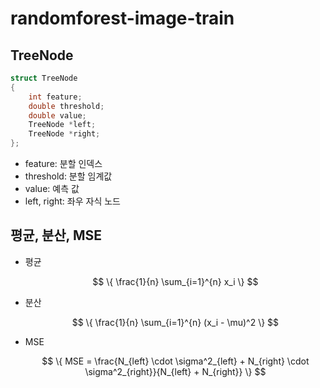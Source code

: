 # randomforest-image-train



## TreeNode

```cpp
struct TreeNode
{
    int feature;
    double threshold;
    double value;
    TreeNode *left;
    TreeNode *right;
};
```

- feature: 분할 인덱스
- threshold: 분할 임계값
- value: 예측 값
- left, right: 좌우 자식 노드

## 평균, 분산, MSE

- 평균 
  
  $$
  \{ \frac{1}{n} \sum_{i=1}^{n} x_i \}
  $$

- 분산
  
  $$
  \{ \frac{1}{n} \sum_{i=1}^{n} (x_i - \mu)^2 \}
  $$
  
- MSE

  $$
  \{ MSE = \frac{N_{left} \cdot \sigma^2_{left} + N_{right} \cdot \sigma^2_{right}}{N_{left} + N_{right}} \}
  $$
